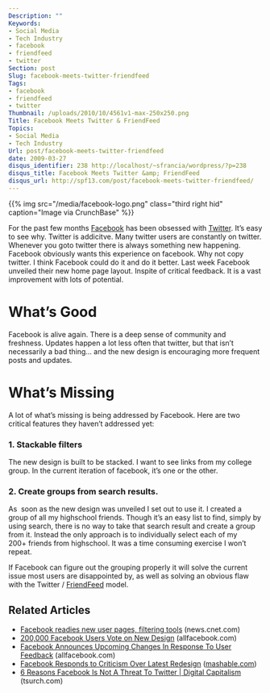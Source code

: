 ```yaml
---
Description: ""
Keywords:
- Social Media
- Tech Industry
- facebook
- friendfeed
- twitter
Section: post
Slug: facebook-meets-twitter-friendfeed
Tags:
- facebook
- friendfeed
- twitter
Thumbnail: /uploads/2010/10/4561v1-max-250x250.png
Title: Facebook Meets Twitter & FriendFeed
Topics:
- Social Media
- Tech Industry
Url: post/facebook-meets-twitter-friendfeed
date: 2009-03-27
disqus_identifier: 238 http://localhost/~sfrancia/wordpress/?p=238
disqus_title: Facebook Meets Twitter &amp; FriendFeed
disqus_url: http://spf13.com/post/facebook-meets-twitter-friendfeed/
---
```


{{% img src="/media/facebook-logo.png" class="third right hid" caption="Image via CrunchBase" %}}

For the past few months [Facebook](http://facebook.com "Facebook") has
been obsessed with [Twitter](http://twitter.com/blog "Twitter"). It’s
easy to see why. Twitter is addicitve. Many twitter users are constantly
on twitter. Whenever you goto twitter there is always something new
happening. Facebook obviously wants this experience on facebook. Why not
copy twitter. I think Facebook could do it and do it better. Last week
Facebook unveiled their new home page layout. Inspite of critical
feedback. It is a vast improvement with lots of potential.

What’s Good
===========

Facebook is alive again. There is a deep sense of community and
freshness. Updates happen a lot less often that twitter, but that isn’t
necessarily a bad thing… and the new design is encouraging more frequent
posts and updates.

What’s Missing
==============

A lot of what’s missing is being addressed by Facebook. Here are two
critical features they haven’t addressed yet:

### 1. Stackable filters

The new design is built to be stacked. I want to see links from my
college group. In the current iteration of facebook, it’s one or the
other.

### 2. Create groups from search results.

As  soon as the new design was unveiled I set out to use it. I created a
group of all my highschool friends. Though it’s an easy list to find,
simply by using search, there is no way to take that search result and
create a group from it. Instead the only approach is to individually
select each of my 200+ friends from highschool. It was a time consuming
exercise I won’t repeat.

If Facebook can figure out the grouping properly it will solve the
current issue most users are disappointed by, as well as solving an
obvious flaw with the Twitter /
[FriendFeed](http://friendfeed.com "FriendFeed") model.

## Related Articles

-   [Facebook readies new user pages, filtering
    tools](http://news.cnet.com/8301-17939_109-10188294-2.html?part=rss&subj=news)
    (news.cnet.com)
-   [200,000 Facebook Users Vote on New
    Design](http://www.allfacebook.com/2009/03/new-facebook-design-vote/)
    (allfacebook.com)
-   [Facebook Announces Upcoming Changes In Response To User
    Feedback](http://www.allfacebook.com/2009/03/facebook-announces-coming-changes-in-response-to-user-feedback/)
    (allfacebook.com)
-   [Facebook Responds to Criticism Over Latest
    Redesign](http://mashable.com/2009/03/24/facebook-responds-to-criticism-over-latest-redesign/)
    ([mashable.com](http://mashable.com "Mashable"))
-   [6 Reasons Facebook Is Not A Threat To Twitter | Digital
    Capitalism](http://www.tsurch.com/stories/view/6-reasons-facebook-is-not-a-threat-to-twitter-digital-capitalism/)
    (tsurch.com)


